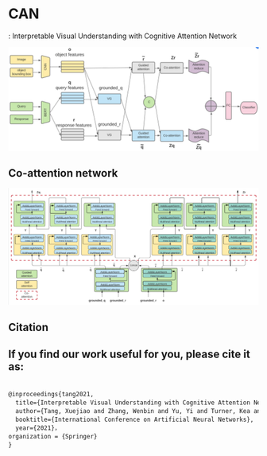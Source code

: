 # CAN
: Interpretable Visual Understanding with Cognitive Attention Network

![image](https://github.com/tanjatang/CAN/blob/main/models/framwork.PNG)

## Co-attention network
![image](https://github.com/tanjatang/CAN/blob/main/models/co-attention.PNG)


## Citation

If you find our work useful for you, please cite it as:
----
```html

@inproceedings{tang2021,
  title={Interpretable Visual Understanding with Cognitive Attention Network},
  author={Tang, Xuejiao and Zhang, Wenbin and Yu, Yi and Turner, Kea and Derr, Tyler and Wang, Mengyu and Ntoutsi, Eirini},
  booktitle={International Conference on Artificial Neural Networks},
  year={2021}，
organization = {Springer}
}


```

